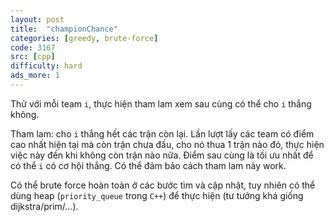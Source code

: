 ```yaml
---
layout: post
title:  "championChance"
categories: [greedy, brute-force]
code: 3167
src: [cpp]
difficulty: hard
ads_more: 1
---
```


Thử với mỗi team `i`, thực hiện tham lam xem sau cùng có thể cho `i` thắng không.

Tham lam: cho `i` thắng hết các trận còn lại. Lần lượt lấy các team có điểm cao nhất hiện tại mà còn trận chưa đấu, cho nó thua 1 trận nào đó, thực hiện việc này đến khi không còn trận nào nữa. Điểm sau cùng là tối ưu nhất để có thể `i` có cơ hội thắng. Có thể đảm bảo cách tham lam này work.

Có thể brute force hoàn toàn ở các bước tìm và cập nhật, tuy nhiên có thể dùng heap (`priority_queue` trong `C++`) để thực hiện (tư tưởng khá giống dijkstra/prim/...).
